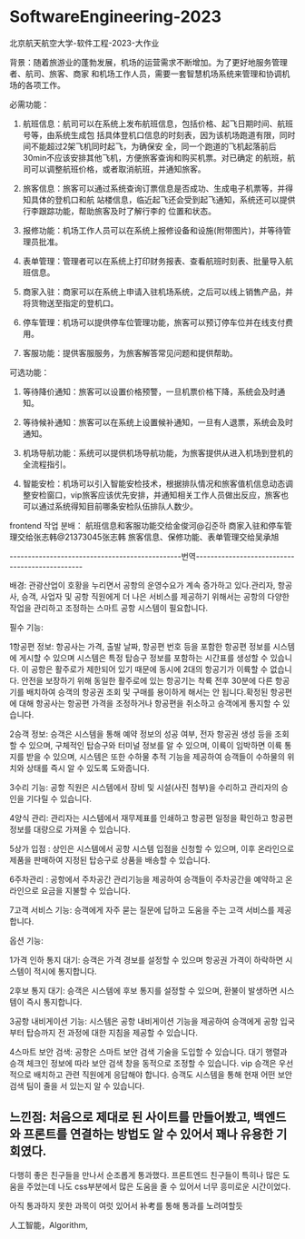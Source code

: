 # SoftwareEngineering-2023

北京航天航空大学-软件工程-2023-大作业

背景：随着旅游业的蓬勃发展，机场的运营需求不断增加。为了更好地服务管理者、航司、旅客、商家 和机场工作人员，需要一套智慧机场系统来管理和协调机场的各项工作。

必需功能：

1. 航班信息：航司可以在系统上发布航班信息，包括价格、起飞日期时间、航班号等，由系统生成包 括具体登机口信息的时刻表，因为该机场跑道有限，同时间不能超过2架飞机同时起飞，为确保安 全，同一个跑道的飞机起落前后30min不应该安排其他飞机，方便旅客查询和购买机票。对已确定 的航班，航司可以调整航班价格，或者取消航班，并通知旅客。

2. 旅客信息：旅客可以通过系统查询订票信息是否成功、生成电子机票等，并得知具体的登机口和航 站楼信息，临近起飞还会受到起飞通知，系统还可以提供行李跟踪功能，帮助旅客及时了解行李的 位置和状态。

3. 报修功能：机场工作人员可以在系统上报修设备和设施(附带图片)，并等待管理员批准。

4. 表单管理：管理者可以在系统上打印财务报表、查看航班时刻表、批量导入航班信息。

5. 商家入驻：商家可以在系统上申请入驻机场系统，之后可以线上销售产品，并将货物送至指定的登机口。

6. 停车管理：机场可以提供停车位管理功能，旅客可以预订停车位并在线支付费用。

7. 客服功能：提供客服服务，为旅客解答常见问题和提供帮助。

可选功能：

1. 等待降价通知：旅客可以设置价格预警，一旦机票价格下降，系统会及时通知。

2. 等待候补通知：旅客可以在系统上设置候补通知，一旦有人退票，系统会及时通知。

3. 机场导航功能：系统可以提供机场导航功能，为旅客提供从进入机场到登机的全流程指引。

4. 智能安检：机场可以引入智能安检技术，根据排队情况和旅客值机信息动态调整安检窗口，vip旅客应该优先安排，并通知相关工作人员做出反应，旅客也可以通过系统得知目前哪条安检队伍排队人数少。

frontend 작업 분배：
航班信息和客服功能交给金俊河@김준하 
商家入驻和停车管理交给张志韩@21373045张志韩 
旅客信息、保修功能、表单管理交给吴承旭


-----------------------------------------------번역-----------------------------------------------

배경: 관광산업이 호황을 누리면서 공항의 운영수요가 계속 증가하고 있다.관리자, 항공사, 승객, 사업자 및 공항 직원에게 더 나은 서비스를 제공하기 위해서는 공항의 다양한 작업을 관리하고 조정하는 스마트 공항 시스템이 필요합니다.

필수 기능:

1항공편 정보: 항공사는 가격, 출발 날짜, 항공편 번호 등을 포함한 항공편 정보를 시스템에 게시할 수 있으며 시스템은 특정 탑승구 정보를 포함하는 시간표를 생성할 수 있습니다. 이 공항은 활주로가 제한되어 있기 때문에 동시에 2대의 항공기가 이륙할 수 없습니다. 안전을 보장하기 위해 동일한 활주로에 있는 항공기는 착륙 전후 30분에 다른 항공기를 배치하여 승객의 항공권 조회 및 구매를 용이하게 해서는 안 됩니다.확정된 항공편에 대해 항공사는 항공편 가격을 조정하거나 항공편을 취소하고 승객에게 통지할 수 있습니다.

2승객 정보: 승객은 시스템을 통해 예약 정보의 성공 여부, 전자 항공권 생성 등을 조회할 수 있으며, 구체적인 탑승구와 터미널 정보를 알 수 있으며, 이륙이 임박하면 이륙 통지를 받을 수 있으며, 시스템은 또한 수하물 추적 기능을 제공하여 승객들이 수하물의 위치와 상태를 즉시 알 수 있도록 도와줍니다.

3수리 기능: 공항 직원은 시스템에서 장비 및 시설(사진 첨부)을 수리하고 관리자의 승인을 기다릴 수 있습니다.

4양식 관리: 관리자는 시스템에서 재무제표를 인쇄하고 항공편 일정을 확인하고 항공편 정보를 대량으로 가져올 수 있습니다.

5상가 입점 : 상인은 시스템에서 공항 시스템 입점을 신청할 수 있으며, 이후 온라인으로 제품을 판매하여 지정된 탑승구로 상품을 배송할 수 있습니다.

6주차관리 : 공항에서 주차공간 관리기능을 제공하여 승객들이 주차공간을 예약하고 온라인으로 요금을 지불할 수 있습니다.

7고객 서비스 기능: 승객에게 자주 묻는 질문에 답하고 도움을 주는 고객 서비스를 제공합니다.

옵션 기능:

1가격 인하 통지 대기: 승객은 가격 경보를 설정할 수 있으며 항공권 가격이 하락하면 시스템이 적시에 통지합니다.

2후보 통지 대기: 승객은 시스템에 후보 통지를 설정할 수 있으며, 환불이 발생하면 시스템이 즉시 통지합니다.

3공항 내비게이션 기능: 시스템은 공항 내비게이션 기능을 제공하여 승객에게 공항 입국부터 탑승까지 전 과정에 대한 지침을 제공할 수 있습니다.

4스마트 보안 검색: 공항은 스마트 보안 검색 기술을 도입할 수 있습니다. 대기 행렬과 승객 체크인 정보에 따라 보안 검색 창을 동적으로 조정할 수 있습니다. vip 승객은 우선적으로 배치하고 관련 직원에게 응답해야 합니다. 승객도 시스템을 통해 현재 어떤 보안 검색 팀이 줄을 서 있는지 알 수 있습니다.

느낀점: 처음으로 제대로 된 사이트를 만들어봤고, 백엔드와 프론트를 연결하는 방법도 알 수 있어서 꽤나 유용한 기회였다.
--------------------------------------------------------------------------------------------------------------------

다행히 좋은 친구들을 만나서 순조롭게 통과했다. 프론트엔드 친구들이 특히나 많은 도움을 주었는데 나도 css부분에서 많은 도움을 줄 수 있어서 너무 흥미로운 시간이었다.

아직 통과하지 못한 과목이 여럿 있어서 补考를 통해 통과를 노려여할듯

人工智能，Algorithm, 
